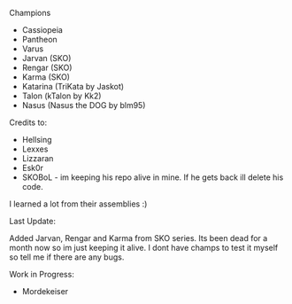 Champions

 - Cassiopeia
 - Pantheon
 - Varus
 - Jarvan (SKO)
 - Rengar (SKO)
 - Karma (SKO)
 - Katarina (TriKata by Jaskot)
 - Talon (kTalon by Kk2)
 - Nasus (Nasus the DOG by blm95)

Credits to:

 - Hellsing
 - Lexxes
 - Lizzaran
 - Esk0r
 - SKOBoL - im keeping his repo alive in mine. If he gets back ill delete his code. 

I learned a lot from their assemblies :)

Last Update:

Added Jarvan, Rengar and Karma from SKO series. Its been dead for a month now so im just keeping it alive. I dont have champs to test it myself so tell me if there are any bugs.

Work in Progress:
 - Mordekeiser